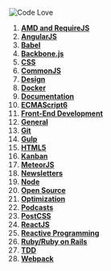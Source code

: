 ![Code Love](http://i.imgur.com/RS2KWU7.png)

1. **[AMD and RequireJS](https://github.com/KleoPetroff/dev-log/blob/master/source/amd-requirejs.md)**
2. **[AngularJS](https://github.com/KleoPetroff/dev-log/blob/master/source/angularjs.md)**
3. **[Babel](https://github.com/KleoPetroff/dev-log/blob/master/source/babel.md)**
4. **[Backbone.js](https://github.com/KleoPetroff/dev-log/blob/master/source/backbone.md)**
5. **[CSS](https://github.com/KleoPetroff/dev-log/blob/master/source/css.md)**
6. **[CommonJS](https://github.com/KleoPetroff/dev-log/blob/master/source/commonjs.md)**
7. **[Design](https://github.com/KleoPetroff/dev-log/blob/master/source/design.md)**
8. **[Docker](https://github.com/KleoPetroff/dev-log/blob/master/source/docker.md)**
9. **[Documentation](https://github.com/KleoPetroff/dev-log/blob/master/source/documentation.md)**
10. **[ECMAScript6](https://github.com/KleoPetroff/dev-log/blob/master/source/ecmascript6.md)**
11. **[Front-End Development](https://github.com/KleoPetroff/dev-log/blob/master/source/front-end.md)**
12. **[General](https://github.com/KleoPetroff/dev-log/blob/master/source/general.md)**
13. **[Git](https://github.com/KleoPetroff/dev-log/blob/master/source/git.md)**
14. **[Gulp](https://github.com/KleoPetroff/dev-log/blob/master/source/gulp.md)**
15. **[HTML5](https://github.com/KleoPetroff/dev-log/blob/master/source/html5.md)**
16. **[Kanban](https://github.com/KleoPetroff/dev-log/blob/master/source/kanban.md)**
17. **[MeteorJS](https://github.com/KleoPetroff/dev-log/blob/master/source/meteor.md)**
18. **[Newsletters](https://github.com/KleoPetroff/dev-log/blob/master/source/newsletters.md)**
19. **[Node](https://github.com/KleoPetroff/dev-log/blob/master/source/nodejs.md)**
20. **[Open Source](https://github.com/KleoPetroff/dev-log/blob/master/source/open-source.md)**
21. **[Optimization](https://github.com/KleoPetroff/dev-log/blob/master/source/optimization.md)**
22. **[Podcasts](https://github.com/KleoPetroff/dev-log/blob/master/source/podcasts.md)**
23. **[PostCSS](https://github.com/KleoPetroff/dev-log/blob/master/source/postcss.md)**
24. **[ReactJS](https://github.com/KleoPetroff/dev-log/blob/master/source/reactjs.md)**
25. **[Reactive Programming](https://github.com/KleoPetroff/dev-log/blob/master/source/reactive.md)**
26. **[Ruby/Ruby on Rails](https://github.com/KleoPetroff/dev-log/blob/master/source/ruby.md)**
27. **[TDD](https://github.com/KleoPetroff/dev-log/blob/master/source/tdd.md)**
28. **[Webpack](https://github.com/KleoPetroff/dev-log/blob/master/source/webpack.md)**